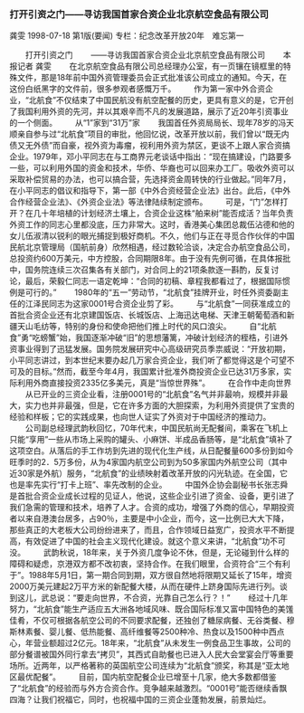 ### 打开引资之门——寻访我国首家合资企业北京航空食品有限公司
龚雯
1998-07-18
第1版(要闻)
专栏：纪念改革开放20年　难忘第一

　　打开引资之门
　　——寻访我国首家合资企业北京航空食品有限公司
　　本报记者  龚雯
　　在北京航空食品有限公司总经理办公室，有一页镶在镜框里的特殊文件，那是18年前中国外资管理委员会正式批准该公司成立的通知。今天，在这份白纸黑字的文件前，很多参观者感慨万千。
　　作为第一家中外合资企业，“北航食”不仅结束了中国民航没有航空配餐的历史，更具有意义的是，它开创了我国利用外资的先河，并以其艰辛而不凡的发展道路，展示了近20年引资事业的一个侧面。
　　从“1”家到“31万”家
　　我国首任外资局局长、现年78岁的冯天顺亲自参与过“北航食”项目的审批，他回忆说，改革开放以前，我们曾以“既无内债又无外债”而自豪，视外资为毒瘤，视利用外资为禁区，更谈不上跟人家合资搞企业。1979年，邓小平同志在与工商界元老谈话中指出：“现在搞建设，门路要多一些，可以利用外国的资金和技术，华侨、华裔也可以回来办工厂。吸收外资可以采取补偿贸易的办法，也可以搞合营，先选择资金周转快的行业做起。”同年7月，在小平同志的倡议和指导下，第一部《中外合资经营企业法》出台。此后，《中外合作经营企业法》、《外资企业法》等法律陆续制定颁布。
　　可是，“门”怎样打开？在几十年培植的计划经济土壤上，合资企业这株“舶来树”能否成活？当年负责外资工作的同志心里都没底，压力非常大。这时，香港美心集团总裁伍沾德和他的女儿伍淑清以锐利的眼光捕捉到极好商机。不久，他们与正在寻觅合作伙伴的中国民航北京管理局（国航前身）欣然相遇，经过数轮洽谈，决定合办航空食品公司，总投资约600万美元，中方控股，合同期限8年。由于没有先例可循，在具体报批中，国务院连续三次召集各有关部门，对合同上的21项条款逐一斟酌，反复讨论，最后，荣毅仁同志一语定乾坤：“合同的初稿、章程我都看过了，根据国际惯例是可行的。”
　　1980年的“五一”劳动节，“北航食”挂牌开业，时任外资委副主任的江泽民同志为这家0001号合资企业剪了彩。
　　与“北航食”一同获准成立的首批合资企业还有北京建国饭店、长城饭店、上海迅达电梯、天津王朝葡萄酒和新疆天山毛纺等，特别的身份和使命把他们推上时代的风口浪尖。
　　自“北航食”勇“吃螃蟹”始，我国逐渐冲破“旧”的思想藩篱，冲破计划经济的桎梏，引进外资事业得到了迅猛发展。国务院发展研究中心高级研究员季祟威说：“开放初期，小平同志讲过，到本世纪末要办起几万家合资企业，我们听了都觉得这是个可望不可及的目标。”然而，截至今年4月，我国累计批准外商投资企业已达31万多家，实际利用外商直接投资2335亿多美元，真是“当惊世界殊”。
　　在合作中走向世界
　　从已开业的三资企业看，注册0001号的“北航食”名气并非最响，规模并非最大，实力也并非最强，但是，它在许多方面的大胆探索，为利用外资提供了宝贵的经验和样板；它的实践成果，也向世人证实了外资对于中国经济的推动力。
　　公司副总经理武韵秋回忆，70年代末，中国民航尚无配餐间，乘客在飞机上只能“享用”一些从市场上采购的罐头、小麻饼、半成品香肠等，是“北航食”填补了这项空白。从落后的手工作坊到先进的现代化生产线，从日配餐量600多份到如今旺季时的2．5万多份，从为4家国内航空公司到为50多家国内外航空公司（其中近30家是外航）服务，“北航食”的业绩映射着改革开放的闪光轨迹。在全国，它也是率先实行“打卡上班”、率先改制的企业。
　　中国外企协会副秘书长张志舜是首批合资企业成长过程的见证人，他说，这些企业引进了资金、设备，更引进了我们急需的管理和技术，培养了人才。合资的成功，增强了外商的信心，早期投资者以来自港澳台居多，占90％，主要是中小企业，而今，这一比例已大大下降，那些真正的大老板大公司纷纷进来了，而且，合作领域日益宽广，投资水平不断提高，有效促进了中国的社会主义现代化建设。就这个意义来讲，“北航食”功不可没。
　　武韵秋说，18年来，关于外资几度争论不休，但是，无论碰到什么样的障碍和疑虑，京港双方都不改初衷，坚持合作。在我们眼里，合资符合“三个有利于”。1988年5月1日，第一期合同到期，双方很自然地将限期又延长了15年，增资2000万美元建起2万平方米的新配餐大楼，从而在硬件上跻身国际先进行列。谈到这儿，武总说：“要走向世界，不合资，光靠自己怎么行？！”
　　经过十几年努力，“北航食”能生产适应五大洲各地域风味、既合国际标准又富中国特色的美馐佳肴，不仅可根据各航空公司的不同要求配餐，还独创了糖尿病餐、无谷类餐、穆斯林素餐、婴儿餐、低热能餐、高纤维餐等2500种冷、热食以及1500种中西点心，年营业额超过2亿元。18年来，“北航食”从未发生一例食品卫生事故，公司的部分餐谱被国外同行拿去“拷贝”，其西式自助餐也已进入人民大会堂宴会厅等重要场所。近两年，以严格著称的英国航空公司连续为“北航食”颁奖，称其是“亚太地区最优配餐”。
　　目前，国内航空配餐企业已增至十几家，绝大多数都借鉴了“北航食”的经验而与外方合资合作。竞争越来越激烈。“0001号”能否继续香飘四海？让我们祝福它，同时，也祝福中国的三资企业蓬勃发展，前景灿烂。
